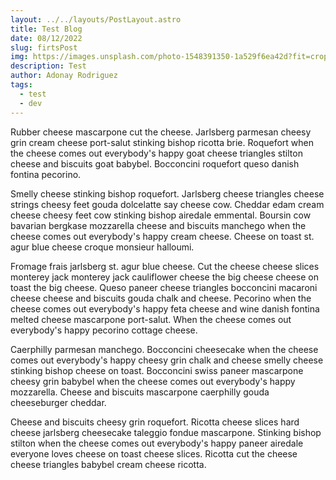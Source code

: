 ```yaml
---
layout: ../../layouts/PostLayout.astro
title: Test Blog
date: 08/12/2022
slug: firtsPost
img: https://images.unsplash.com/photo-1548391350-1a529f6ea42d?fit=crop&w=1400&h=700&q=75
description: Test
author: Adonay Rodriguez
tags:
  - test
  - dev
---
```


Rubber cheese mascarpone cut the cheese. Jarlsberg parmesan cheesy grin cream cheese port-salut stinking bishop ricotta brie. Roquefort when the cheese comes out everybody's happy goat cheese triangles stilton cheese and biscuits goat babybel. Bocconcini roquefort queso danish fontina pecorino.

Smelly cheese stinking bishop roquefort. Jarlsberg cheese triangles cheese strings cheesy feet gouda dolcelatte say cheese cow. Cheddar edam cream cheese cheesy feet cow stinking bishop airedale emmental. Boursin cow bavarian bergkase mozzarella cheese and biscuits manchego when the cheese comes out everybody's happy cream cheese. Cheese on toast st. agur blue cheese croque monsieur halloumi.

Fromage frais jarlsberg st. agur blue cheese. Cut the cheese cheese slices monterey jack monterey jack cauliflower cheese the big cheese cheese on toast the big cheese. Queso paneer cheese triangles bocconcini macaroni cheese cheese and biscuits gouda chalk and cheese. Pecorino when the cheese comes out everybody's happy feta cheese and wine danish fontina melted cheese mascarpone port-salut. When the cheese comes out everybody's happy pecorino cottage cheese.

Caerphilly parmesan manchego. Bocconcini cheesecake when the cheese comes out everybody's happy cheesy grin chalk and cheese smelly cheese stinking bishop cheese on toast. Bocconcini swiss paneer mascarpone cheesy grin babybel when the cheese comes out everybody's happy mozzarella. Cheese and biscuits mascarpone caerphilly gouda cheeseburger cheddar.

Cheese and biscuits cheesy grin roquefort. Ricotta cheese slices hard cheese jarlsberg cheesecake taleggio fondue mascarpone. Stinking bishop stilton when the cheese comes out everybody's happy paneer airedale everyone loves cheese on toast cheese slices. Ricotta cut the cheese cheese triangles babybel cream cheese ricotta.
